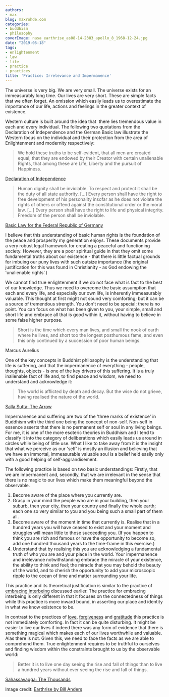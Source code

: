 ```yaml
---
authors:
- max
blog: maxrohde.com
categories:
- buddhism
- philosophy
coverImage: nasa_earthrise_as08-14-2383_apollo_8_1968-12-24.jpg
date: "2019-05-18"
tags:
- enlightenment
- law
- life
- practice
- practices
title: 'Practice: Irrelevance and Impermanence'
---
```


The universe is very big. We are very small. The universe exists for an immeasurably long time. Our lives are very short. These are simple facts that we often forget. An omission which easily leads us to overestimate the importance of our life, actions and feelings in the greater context of existence.

Western culture is built around the idea that  there lies tremendous value in each and every individual. The following two quotations from the Declaration of Independence and the German Basic law illustrate the Western focus on the individual and their protection from the area of Enlightenment and modernity respectively:

> We hold these truths to be self-evident, that all men are created equal, that they are endowed by their Creator with certain unalienable Rights, that among these are Life, Liberty and the pursuit of Happiness.

[Declaration of Independence](https://www.archives.gov/founding-docs/declaration-transcript)

> Human dignity shall be inviolable. To respect and protect it shall be the duty of all state authority. \[...\] Every person shall have the right to free development of his personality insofar as he does not violate the rights of others or offend against the constitutional order or the moral law. \[...\] Every person shall have the right to life and physical integrity. Freedom of the person shall be inviolable.

[Basic Law for the Federal Republic of Germany](https://www.btg-bestellservice.de/pdf/80201000.pdf)

I believe that this understanding of basic human rights is the foundation of the peace and prosperity my generation enjoys. These documents provide a very robust legal framework for creating a peaceful and functioning society. However, they are a poor spiritual guide in that they omit some fundamental truths about our existence - that there is little factual grounds for imbuing our puny lives with such outsize importance (the original justification for this was found in Christianity - as God endowing the 'unalienable rights'.)

We cannot find true enlightenment if we do not face what is fact to the best of our knowledge. Thus we need to overcome the basic assumption that each and every life, and especially our own life, is inherently immeasurably valuable. This thought at first might not sound very comforting; but it can be a source of tremendous strength. You don't need to be special; there is no point. You can focus on what has been given to you, your simple, small and short life and embrace all that is good within it, without having to believe in some false higher purpose.

> Short is the time which every man lives, and small the nook of earth where he lives, and short too the longest posthumous fame, and even this only continued by a succession of poor human beings.

Marcus Aurelius

One of the key concepts in Buddhist philosophy is the understanding that life is suffering, and that the impermanence of everything - people, thoughts, objects - is one of the key drivers of this suffering. It is a truly inalienable fact of life and, to find peace and wisdom, we need to understand and acknowledge it:

> The world is afflicted by death and decay. But the wise do not grieve, having realised the nature of the world.

[Salla Sutta: The Arrow](https://www.accesstoinsight.org/tipitaka/kn/snp/snp.3.08.irel.html)

Impermanence and suffering are two of the 'three marks of existence' in Buddhism with the third one being the concept of non-self. Non-self in essence asserts that there is no permanent self or soul in any living beings. For me, it is one of the more esoteric theories in Buddhism and I tend to classify it into the category of deliberations which easily leads us around in circles while being of little use. What I like to take away from it is the insight that what we perceive as our 'self' is mostly an illusion and believing that we have an immortal, immeasurable valuable soul is a belief held easily only with a good helping of self-aggrandisement.

The following practice is based on two basic understandings: Firstly, that we are impermanent and, secondly, that we are irrelevant in the sense that there is no magic to our lives which make them meaningful beyond the observable.

1. Become aware of the place where you currently are.
2. Grasp in your mind the people who are in your building, then your suburb, then your city, then your country and finally the whole earth; each one so very similar to you and you being such a small part of them all.
3. Become aware of the moment in time that currently is. Realise that in a hundred years you will have ceased to exist and your moment and struggles will mean little to those succeeding you. (If you happen to think you are rich and famous or have the opportunity to become so, add one hundred thousand years to the time-frame in this exercise.)
4. Understand that by realising this you are acknowledging a fundamental truth of who you are and your place in the world. Your impermanence and irrelevance notwithstanding embrace the miracle of your existence, the ability to think and feel; the miracle that you may behold the beauty of the world, and to cherish the opportunity to add your microscopic ripple to the ocean of time and matter surrounding your life.

This practice and its theoretical justification is similar to the practice of [embracing interbeing](https://maxrohde.com/2019/04/27/practice-interbeing/) discussed earlier. The practice for embracing interbeing is only different in that it focuses on the connectedness of things while this practice is more inward bound, in asserting our place and identity in what we know existence to be.

In contrast to the practices of [love](https://maxrohde.com/2019/05/11/practice-love/), [forgiveness](https://maxrohde.com/2019/04/07/practice-forgiveness/) and [gratitude](https://maxrohde.com/2019/04/21/practice-gratitude/) this practice is not immediately comforting. In fact it can be quite disturbing. It might be easier to live our lives if indeed there was any form of evidence that there is something magical which makes each of our lives worthwhile and valuable. Alas there is not. Given this, we need to face the facts as we are able to comprehend them. True enlightenment requires to be truthful to ourselves and finding wisdom within the constraints brought to us by the observable world:

> Better it is to live one day seeing the rise and fall of things than to live a hundred years without ever seeing the rise and fall of things.

[Sahassavagga: The Thousands](https://www.accesstoinsight.org/tipitaka/kn/dhp/dhp.08.budd.html#dhp-113)

Image credit: [Earthrise by Bill Anders](_wp_link_placeholder)